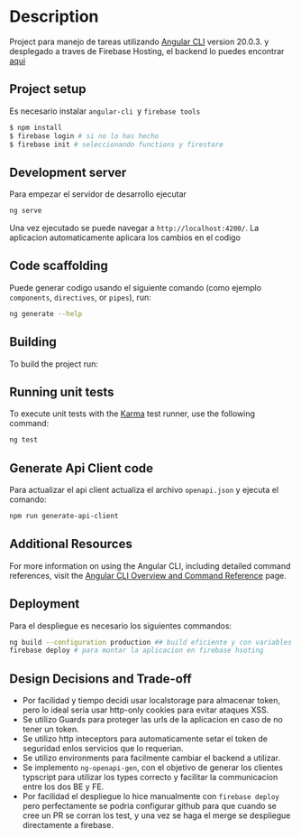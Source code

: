 # Description

Project para manejo de tareas utilizando [Angular CLI](https://github.com/angular/angular-cli) version 20.0.3.
y desplegado a traves de Firebase Hosting, el backend lo puedes encontrar [aqui](https://github.com/fregdy/atom-challenge-be)

## Project setup

Es necesario instalar `angular-cli `y `firebase tools`
```bash
$ npm install
$ firebase login # si no lo has hecho
$ firebase init # seleccionando functions y firestore
```

## Development server

Para empezar el servidor de desarrollo ejecutar

```bash
ng serve
```

Una vez ejecutado se puede navegar a `http://localhost:4200/`. La aplicacion automaticamente aplicara los cambios en el codigo

## Code scaffolding

Puede generar codigo usando el siguiente comando (como ejemplo `components`, `directives`, or `pipes`), run:

```bash
ng generate --help
```

## Building

To build the project run:

## Running unit tests

To execute unit tests with the [Karma](https://karma-runner.github.io) test runner, use the following command:

```bash
ng test
```

## Generate Api Client code

Para actualizar el api client actualiza el archivo `openapi.json` y ejecuta el comando:
```bash
npm run generate-api-client
```
## Additional Resources

For more information on using the Angular CLI, including detailed command references, visit the [Angular CLI Overview and Command Reference](https://angular.dev/tools/cli) page.

## Deployment

Para el despliegue es necesario los siguientes commandos:
```bash
ng build --configuration production ## build eficiente y con variables de produccion.
firebase deploy # para montar la aplicacion en firebase hsoting
```


## Design Decisions and Trade-off

- Por facilidad y tiempo decidi usar localstorage para almacenar token, pero lo ideal seria usar http-only cookies para evitar ataques XSS.
- Se utilizo Guards para proteger las urls de la aplicacion en caso de no tener un token.
- Se utilizo http inteceptors para automaticamente setar el token de seguridad enlos servicios que lo requerian.
- Se utilizo environments para facilmente cambiar el backend a utilizar.
- Se implemento `ng-openapi-gen`, con el objetivo de generar los clientes typscript para utilizar los types correcto y facilitar la communicacion entre los dos BE y FE.
- Por facilidad el despliegue lo hice manualmente con `firebase deploy` pero perfectamente se podria configurar github para que cuando se cree un PR se corran los test, y una vez se haga el merge se despliegue directamente a firebase.
